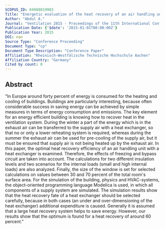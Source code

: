```yaml
---
SCOPUS_ID: 84988019903
Title: "Energetic evaluation of the heat recovery of an air handling unit taking into account the insulation standards and internal thermal loads"
Author: "Abdul A."
Journal: "Ventilation 2015 - Proceedings of the 11th International Conference on Industrial Ventilation"
Publication Date: {'$date': '2015-01-01T00:00:00Z'}
Publication Year: 2015
DOI: nan
Source Type: "Conference Proceeding"
Document Type: "cp"
Document Type Description: "Conference Paper"
Affiliation: "Rheinisch-Westfälische Technische Hochschule Aachen"
Affiliation Country: "Germany"
Cited by count: 0
---
```


## Abstract
"In Europe around forty percent of energy is consumed for the heating and cooling of buildings. Buildings are particularly interesting, because often considerable success in saving energy can be achieved by simple measures in terms of energy consumption and emissions. The key element for an energy efficient building is knowing how to recover heat in the ventilation system. During the winter a part of the energy which is in the exhaust air can be transferred to the supply air with a heat exchanger, so that no or only a lower reheating system is required, whereas during the summer the exhaust air can be used for pre-cooling of the supply air, but it must be ensured that supply air is not being heated up by the exhaust air. In this paper, the optimal heat recovery efficiency of an air handling unit with a heat exchanger is examined. Therefore, the effects of freezing and bypass circuit are taken into account. The calculations for two different insulation levels and two scenarios for the internal loads (small and high internal loads) are also analyzed. Finally, the size of the window is set for selected calculations on values between 30 and 70 percent of the total room's surface area. For the simulation of the building, physics and HVAC-systems, the object-oriented programming language Modelica is used, in which all components of a supply system are simulated. The simulation results show that the heat recovery fate of a heat exchanger should be selected carefully, because in both cases (an under and over-dimensioning of the heat exchanger) additional expenditure is caused. Generally it is assumed that a large heat recovery system helps to save energy. However, our results show that the optimum is found for a heat recovery of around 60 percent."
